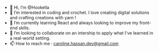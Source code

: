 - 👋 Hi, I’m @Hookella
- 👀 I’m interested in coding and crochet. I love creating digital solutions and crafting creations with yarn !
- 🌱 I’m currently learning React and always looking to improve my front-end skills.
- 💞️ I’m looking to collaborate on an intership to apply what I've learned in a real-world setting.
- 📫 How to reach me : caroline.hassan.dev@gmail.com

<!---
Hookella/Hookella is a ✨ special ✨ repository because its `README.md` (this file) appears on your GitHub profile.
You can click the Preview link to take a look at your changes.
--->
